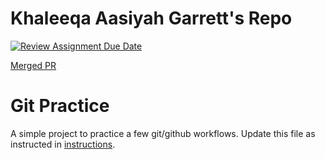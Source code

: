# Khaleeqa Aasiyah Garrett's Repo

[![Review Assignment Due Date](https://classroom.github.com/assets/deadline-readme-button-22041afd0340ce965d47ae6ef1cefeee28c7c493a6346c4f15d667ab976d596c.svg)](https://classroom.github.com/a/o3CCpRie)

[Merged PR](https://github.com/cs-uh-3260/s25-i1-gitpractice-vsharkovski/pull/2)

# Git Practice
A simple project to practice a few git/github workflows.  Update this file as instructed in [instructions](./instructions.md).